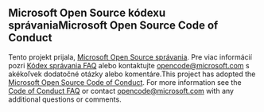 ## <a name="microsoft-open-source-code-of-conduct"></a><span data-ttu-id="20c40-101">Microsoft Open Source kódexu správania</span><span class="sxs-lookup"><span data-stu-id="20c40-101">Microsoft Open Source Code of Conduct</span></span>
<span data-ttu-id="20c40-p101">Tento projekt prijala, [Microsoft Open Source správania](https://opensource.microsoft.com/codeofconduct/). Pre viac informácií pozri [Kódex správania FAQ](https://opensource.microsoft.com/codeofconduct/faq/) alebo kontaktujte [opencode@microsoft.com](mailto:opencode@microsoft.com) s akékoľvek dodatočné otázky alebo komentáre.</span><span class="sxs-lookup"><span data-stu-id="20c40-p101">This project has adopted the [Microsoft Open Source Code of Conduct](https://opensource.microsoft.com/codeofconduct/). For more information see the [Code of Conduct FAQ](https://opensource.microsoft.com/codeofconduct/faq/) or contact [opencode@microsoft.com](mailto:opencode@microsoft.com) with any additional questions or comments.</span></span>